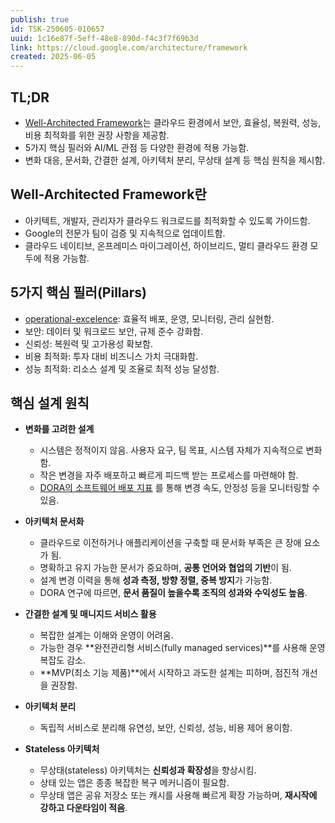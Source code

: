 ```yaml
---
publish: true
id: TSK-250605-010657
uuid: 1c16e87f-5eff-48e8-890d-f4c3f7f69b3d
link: https://cloud.google.com/architecture/framework
created: 2025-06-05
---
```


## TL;DR

- [Well-Architected Framework](https://cloud.google.com/architecture/framework)는 클라우드 환경에서 보안, 효율성, 복원력, 성능, 비용 최적화를 위한 권장 사항을 제공함.
- 5가지 핵심 필러와 AI/ML 관점 등 다양한 환경에 적용 가능함.
- 변화 대응, 문서화, 간결한 설계, 아키텍처 분리, 무상태 설계 등 핵심 원칙을 제시함.

## Well-Architected Framework란

- 아키텍트, 개발자, 관리자가 클라우드 워크로드를 최적화할 수 있도록 가이드함.
- Google의 전문가 팀이 검증 및 지속적으로 업데이트함.
- 클라우드 네이티브, 온프레미스 마이그레이션, 하이브리드, 멀티 클라우드 환경 모두에 적용 가능함.

## 5가지 핵심 필러(Pillars)

- [operational-excelence](/1a49014b-e4ad-4124-89fc-1ea4e96e8c35): 효율적 배포, 운영, 모니터링, 관리 실현함.
- 보안: 데이터 및 워크로드 보안, 규제 준수 강화함.
- 신뢰성: 복원력 및 고가용성 확보함.
- 비용 최적화: 투자 대비 비즈니스 가치 극대화함.
- 성능 최적화: 리소스 설계 및 조율로 최적 성능 달성함.

## 핵심 설계 원칙

- **변화를 고려한 설계**
    - 시스템은 정적이지 않음. 사용자 요구, 팀 목표, 시스템 자체가 지속적으로 변화함.
    - 작은 변경을 자주 배포하고 빠르게 피드백 받는 프로세스를 마련해야 함.
    - [DORA의 소프트웨어 배포 지표](/f01005fd-8d79-4a9a-bb6f-f8945e77f5d5) 를 통해 변경 속도, 안정성 등을 모니터링할 수 있음.

- **아키텍처 문서화**
    - 클라우드로 이전하거나 애플리케이션을 구축할 때 문서화 부족은 큰 장애 요소가 됨.
    - 명확하고 유지 가능한 문서가 중요하며, **공통 언어와 협업의 기반**이 됨.
    - 설계 변경 이력을 통해 **성과 측정, 방향 정렬, 중복 방지**가 가능함.
    - DORA 연구에 따르면, **문서 품질이 높을수록 조직의 성과와 수익성도 높음**.

- **간결한 설계 및 매니지드 서비스 활용**
    - 복잡한 설계는 이해와 운영이 어려움.
    - 가능한 경우 **완전관리형 서비스(fully managed services)**를 사용해 운영 복잡도 감소.
    - **MVP(최소 기능 제품)**에서 시작하고 과도한 설계는 피하며, 점진적 개선을 권장함.

- **아키텍처 분리**
    - 독립적 서비스로 분리해 유연성, 보안, 신뢰성, 성능, 비용 제어 용이함.

- **Stateless 아키텍처**
    - 무상태(stateless) 아키텍처는 **신뢰성과 확장성**을 향상시킴.
    - 상태 있는 앱은 종종 복잡한 복구 메커니즘이 필요함.
    - 무상태 앱은 공유 저장소 또는 캐시를 사용해 빠르게 확장 가능하며, **재시작에 강하고 다운타임이 적음**.

